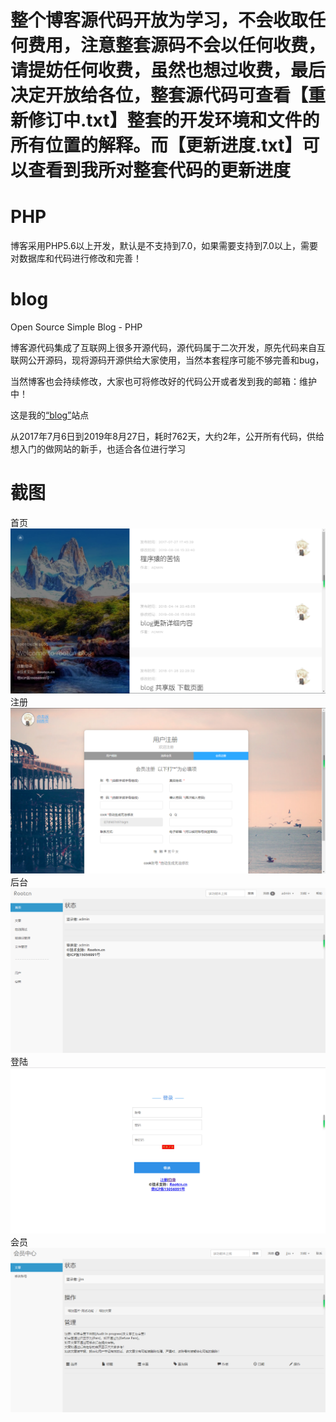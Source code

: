 # 整个博客源代码开放为学习，不会收取任何费用，注意整套源码不会以任何收费，请提妨任何收费，虽然也想过收费，最后决定开放给各位，整套源代码可查看【重新修订中.txt】整套的开发环境和文件的所有位置的解释。而【更新进度.txt】可以查看到我所对整套代码的更新进度
# PHP
博客采用PHP5.6以上开发，默认是不支持到7.0，如果需要支持到7.0以上，需要对数据库和代码进行修改和完善！

# blog
Open Source Simple Blog - PHP

博客源代码集成了互联网上很多开源代码，源代码属于二次开发，原先代码来自互联网公开源码，现将源码开源供给大家使用，当然本套程序可能不够完善和bug，

当然博客也会持续修改，大家也可将修改好的代码公开或者发到我的邮箱：维护中！

这是我的<a target="_blank" href='http://blog.rootcn.cn'>“blog”</a>站点

从2017年7月6日到2019年8月27日，耗时762天，大约2年，公开所有代码，供给想入门的做网站的新手，也适合各位进行学习

# 截图
首页
<img src="https://raw.githubusercontent.com/getcn/blog/master/%E6%88%AA%E5%9B%BE/%E9%A6%96%E9%A1%B5.PNG" alt="">
注册
<img src="https://raw.githubusercontent.com/getcn/blog/master/%E6%88%AA%E5%9B%BE/%E6%B3%A8%E5%86%8C%E9%A1%B5%E9%9D%A2.PNG" alt="">
后台
<img src="https://raw.githubusercontent.com/getcn/blog/master/%E6%88%AA%E5%9B%BE/%E5%90%8E%E5%8F%B0.PNG" alt="">
登陆
<img src="https://raw.githubusercontent.com/getcn/blog/master/%E6%88%AA%E5%9B%BE/%E7%99%BB%E9%99%86.PNG" alt="">
会员
<img src="https://raw.githubusercontent.com/getcn/blog/master/%E6%88%AA%E5%9B%BE/%E4%BC%9A%E5%91%98%E4%B8%AD%E5%BF%83.PNG" alt="">


